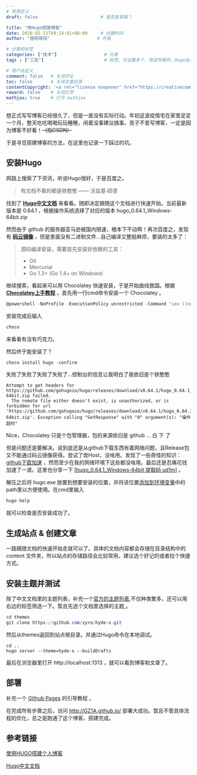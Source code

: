 ```yaml
---
# 常用定义
draft: false                		# 是否是草稿？

title: "用Hugo搭建博客"
date: 2020-02-11T09:24:01+08:00		# 创建时间
author: "昼阴夜阳"             		# 作者

# 分类和标签
categories: ["技术"]		            # 分类
tags : ["工具"]  						# 标签，可设置多个，用逗号隔开。Hugo会自动生成标签的子URL

# 用户自定义
comment: false   # 关闭评论
toc: false       # 关闭文章目录
contentCopyright: '<a rel="license noopener" href="https://creativecommons.org/licenses/by-nc-nd/4.0/" target="_blank">CC BY-NC-ND 4.0</a>'	#自定义文章的版权规则
reward: false	 # 关闭打赏
mathjax: true    # 打开 mathjax
---
```


想正式写写博客已经很久了，但是一直没有实际行动。年初这波疫情宅在家里足足一个月，整天吃吃喝喝玩玩睡睡，闲着没事建议搞事。孩子不爱写博客，一定是因为博客不好看！~~（指CSDN）~~

于是寻觅搭建博客的方法，在这里也记录一下踩过的坑。

## 安装Hugo

网路上搜索了下资讯，听说Hugo很好，于是百度之。

> 有文档不看的都是铁憨憨 —— 沃兹基·硕德

找到了 [**Hugo中文文档**](https://www.gohugo.org/) 来看看。随即决定跟随这个文档进行快速开始。当前最新版本是 0.64.1 ，根据操作系统选择了对应的版本 hugo_0.64.1_Windows-64bit.zip 

然而由于 github 的服务器亚马逊被国内限速，根本下不动啊！再次百度之，发现有 [**码云镜像**](https://gitee.com/mirrors/Hugo-Go) ，但是里面没有二进制文件...自己编译又整挺麻烦，要装的太多了：

> 源码编译安装，需要首先安装好依赖的工具：
>
> - Git 
> - Mercurial
> - Go 1.3+ (Go 1.4+ on Windows)

继续搜索，看起来可以用 Chocolatey 快速安装，于是开始曲线救国。根据 [**Chocolatey上手教程**](https://www.jianshu.com/p/5325decea0d2) ，首先用一行cmd命令安装一个 Chocolatey 。

```powershell
@powershell -NoProfile -ExecutionPolicy unrestricted -Command "iex ((new-object net.webclient).DownloadString('https://chocolatey.org/install.ps1'))" && SET PATH=%PATH%;%ALLUSERSPROFILE%\chocolatey\bin
```

安装完成后输入

```powershell
choco
```

来看看有没有巧克力。

然后终于能安装了？

```powershell
choco install hugo -confirm
```

失败了失败了失败了失败了...控制台的信息让我明白了我依旧是个铁憨憨

```
Attempt to get headers for https://github.com/gohugoio/hugo/releases/download/v0.64.1/hugo_0.64.1_Windows-64bit.zip failed.
  The remote file either doesn't exist, is unauthorized, or is forbidden for url 'https://github.com/gohugoio/hugo/releases/download/v0.64.1/hugo_0.64.1_Windows-64bit.zip'. Exception calling "GetResponse" with "0" argument(s): "操作超时"
```

Nice，Chocolatey 只是个包管理器，包的来源依旧是 github ...  白  下  了

但是问题还是要解决。说到底还是从github下载东西有着网络问题，且Release包又不能通过码云镜像获得。尝试了改Host，没啥用。发现了一些奇怪的知识： [github下载加速](https://blog.csdn.net/kcx64/article/details/83866633)  ，然而至少在我的网络环境下这些都没啥用。最后还是忍痛花钱加速了一波。这里也分享一下 [[hugo_0.64.1_Windows-64bit 提取码 ud1m]](https://pan.baidu.com/s/18f-1_8B6UsLNSqM1obQ02g) 。

解压之后将 hugo.exe 放置到想要安装的位置，并将该位置[添加到环境变量](https://blog.csdn.net/yeyueqin/article/details/92801051)中的path里以方便使用。在cmd里输入

```powershell
hugo help
```

就可以检查是否安装成功了。

## 生成站点 & 创建文章

一路跟随文档的快速开始走就可以了。具体的文档内容都会存储在目录结构中的 content 文件夹，所以站点的存储路径会比较常用，建议选个好记的或者拉个快捷方式。

## 安装主题并测试

除了中文文档里的主题列表，补充一个[官方的主题列表](https://themes.gohugo.io/),不仅种类繁多，还可以用右边的标签筛选一下。暂且先选个文档里选择的主题[ ](https://github.com/xianmin/hugo-theme-jane)。

```powershell
cd themes
git clone https://github.com/zyro/hyde-x.git
```

然后从themes返回到站点根目录。并通过Hugo命令在本地调试。

```
cd ..
hugo server --theme=hyde-x --buildDrafts

```

最后在浏览器里打开 http://localhost:1313 ，就可以看到博客和文章了。

## 部署

补充一个 [Github Pages](https://pages.github.com/) 的引导教程 。

在完成所有步骤之后，访问 http://GZ1A.github.io/ 部署大成功。暂且不管具体流程的优化，总之是跑通了这个博客。搭建完成。

## 参考链接

[使用HUGO搭建个人博客](https://www.jianshu.com/p/4669fb3bf35a)

[Hugo中文文档](https://www.gohugo.org/) 

